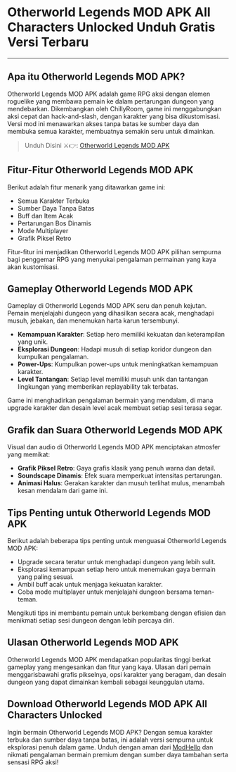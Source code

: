 # Otherworld Legends MOD APK All Characters Unlocked Unduh Gratis Versi Terbaru 

---

## Apa itu Otherworld Legends MOD APK?

Otherworld Legends MOD APK adalah game RPG aksi dengan elemen roguelike yang membawa pemain ke dalam pertarungan dungeon yang mendebarkan. Dikembangkan oleh ChillyRoom, game ini menggabungkan aksi cepat dan hack-and-slash, dengan karakter yang bisa dikustomisasi. Versi mod ini menawarkan akses tanpa batas ke sumber daya dan membuka semua karakter, membuatnya semakin seru untuk dimainkan.


>Unduh Disini ⚔️👉: [Otherworld Legends MOD APK](https://modhello.com/otherworld-legends/)

## Fitur-Fitur Otherworld Legends MOD APK

Berikut adalah fitur menarik yang ditawarkan game ini:

- Semua Karakter Terbuka
- Sumber Daya Tanpa Batas
- Buff dan Item Acak
- Pertarungan Bos Dinamis
- Mode Multiplayer
- Grafik Piksel Retro

Fitur-fitur ini menjadikan Otherworld Legends MOD APK pilihan sempurna bagi penggemar RPG yang menyukai pengalaman permainan yang kaya akan kustomisasi.

## Gameplay Otherworld Legends MOD APK

Gameplay di Otherworld Legends MOD APK seru dan penuh kejutan. Pemain menjelajahi dungeon yang dihasilkan secara acak, menghadapi musuh, jebakan, dan menemukan harta karun tersembunyi.

- **Kemampuan Karakter**: Setiap hero memiliki kekuatan dan keterampilan yang unik.
- **Eksplorasi Dungeon**: Hadapi musuh di setiap koridor dungeon dan kumpulkan pengalaman.
- **Power-Ups**: Kumpulkan power-ups untuk meningkatkan kemampuan karakter.
- **Level Tantangan**: Setiap level memiliki musuh unik dan tantangan lingkungan yang memberikan replayability tak terbatas.

Game ini menghadirkan pengalaman bermain yang mendalam, di mana upgrade karakter dan desain level acak membuat setiap sesi terasa segar.

## Grafik dan Suara Otherworld Legends MOD APK

Visual dan audio di Otherworld Legends MOD APK menciptakan atmosfer yang memikat:

- **Grafik Piksel Retro**: Gaya grafis klasik yang penuh warna dan detail.
- **Soundscape Dinamis**: Efek suara memperkuat intensitas pertarungan.
- **Animasi Halus**: Gerakan karakter dan musuh terlihat mulus, menambah kesan mendalam dari game ini.

## Tips Penting untuk Otherworld Legends MOD APK

Berikut adalah beberapa tips penting untuk menguasai Otherworld Legends MOD APK:

- Upgrade secara teratur untuk menghadapi dungeon yang lebih sulit.
- Eksplorasi kemampuan setiap hero untuk menemukan gaya bermain yang paling sesuai.
- Ambil buff acak untuk menjaga kekuatan karakter.
- Coba mode multiplayer untuk menjelajahi dungeon bersama teman-teman.

Mengikuti tips ini membantu pemain untuk berkembang dengan efisien dan menikmati setiap sesi dungeon dengan lebih percaya diri.

## Ulasan Otherworld Legends MOD APK

Otherworld Legends MOD APK mendapatkan popularitas tinggi berkat gameplay yang mengesankan dan fitur yang kaya. Ulasan dari pemain menggarisbawahi grafis pikselnya, opsi karakter yang beragam, dan desain dungeon yang dapat dimainkan kembali sebagai keunggulan utama.

## Download Otherworld Legends MOD APK All Characters Unlocked

Ingin bermain Otherworld Legends MOD APK? Dengan semua karakter terbuka dan sumber daya tanpa batas, ini adalah versi sempurna untuk eksplorasi penuh dalam game. Unduh dengan aman dari [ModHello](https://modhello.com) dan nikmati pengalaman bermain premium dengan sumber daya tambahan serta sensasi RPG aksi!
